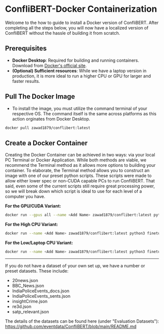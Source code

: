 # ConfliBERT-Docker Containerization

Welcome to the how to guide to install a Docker version of ConfliBERT. After completing all the steps below, you will now have a localized version of ConfliBERT without the hassle of building it from scratch. 

## Prerequisites
- **Docker Desktop**: Required for building and running containers. Download from [Docker's official site](https://www.docker.com/products/docker-desktop/).
- **(Optional) Sufficient resources**: While we have a laptop version in production, it is more ideal to run a higher CPU or GPU for larger and faster results.

## Pull The Docker Image
- To install the image, you must utilize the command terminal of your respective OS. The command itself is the same across platforms as this action orginates from Docker Desktop.

```bash
docker pull zawad1879/conflibert:latest
```

## Create a Docker Container

Creating the Docker Container can be achieved in two ways: via your local PC Terminal or Docker Application. While both methods are viable, we recommend the Terminal method as it allows more options to building your container. To elaborate, the Terminal method allows you to construct an image with one of our preset python scripts. These scripts were made to allow either lower spec or non-CUDA capable PCs to run ConfliBERT. That said, even some of the current scripts still require great processing power, so we will break down which script is ideal to use for each level of a computer you have.

**For the GPU/CUDA Variant:**
```bash
docker run --gpus all --name <Add Name> zawad1879/conflibert:latest python3 finetune_data.py --dataset <Add Desired Dataset> --report_per_epoch
```

**For the High CPU Variant:**
```bash
docker run --name <Add Name> zawad1879/conflibert:latest python3 finetune_data_cpu.py --dataset <Add Desired Dataset> --report_per_epoch
```

**For the Low/Laptop CPU Variant:**
```bash
docker run --name <Add Name> zawad1879/conflibert:latest python3 finetune_data_cpu.py --dataset <Add Desired Dataset> --report_per_epoch
```
---

If you do not have a dataset of your own set up, we have a number or preset datasets. These include:
- 20news.json
- BBC_News.json
- IndiaPoliceEvents_docs.json
- IndiaPoliceEvents_sents.json
- insightCrime.json
- re3d.json
- satp_relevant.json
  
The details of the datasets can be found here (under "Evaluation Datasets"): https://github.com/eventdata/ConfliBERT/blob/main/README.md

